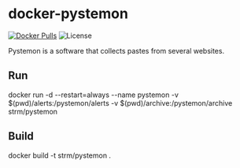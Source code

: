 # docker-pystemon
[![Docker Pulls](https://img.shields.io/docker/pulls/strm/pystemon.svg?style=plastic)](https://hub.docker.com/r/strm/pystemon/)
![License](https://img.shields.io/badge/License-GPL-blue.svg?style=plastic)

Pystemon is a software that collects pastes from several websites.

## Run

docker run -d --restart=always --name pystemon -v $(pwd)/alerts:/pystemon/alerts -v $(pwd)/archive:/pystemon/archive strm/pystemon

## Build

docker build -t strm/pystemon .
